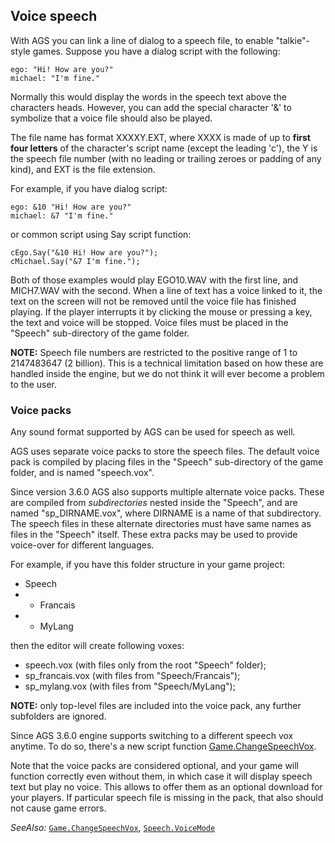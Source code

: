 ## Voice speech

With AGS you can link a line of dialog to a speech file, to enable
"talkie"- style games. Suppose you have a dialog script with the
following:

    ego: "Hi! How are you?"
    michael: "I'm fine."

Normally this would display the words in the speech text above the
characters heads. However, you can add the special character '&' to
symbolize that a voice file should also be played.

The file name has format XXXXY.EXT, where XXXX is made of up to **first
four letters** of the character's script name (except the leading 'c'),
the Y is the speech file number (with no leading or trailing zeroes or
padding of any kind), and EXT is the file extension.

For example, if you have dialog script:

    ego: &10 "Hi! How are you?"
    michael: &7 "I'm fine."

or common script using Say script function:

    cEgo.Say("&10 Hi! How are you?");
    cMichael.Say("&7 I'm fine.");

Both of those examples would play EGO10.WAV with the first line, and
MICH7.WAV with the second. When a line of text has a voice linked to it,
the text on the screen will not be removed until the voice file has
finished playing. If the player interrupts it by clicking the mouse or
pressing a key, the text and voice will be stopped. Voice files must be
placed in the "Speech" sub-directory of the game folder.

**NOTE:** Speech file numbers are restricted to the positive range of 1 to 2147483647 (2 billion). This is a technical limitation based on how these are handled inside the engine, but we do not think it will ever become a problem to the user.

### Voice packs

Any sound format supported by AGS can be used for speech as well.

AGS uses separate voice packs to store the speech files. The default voice pack is compiled by placing files in the "Speech" sub-directory of the game folder, and is named "speech.vox".

Since version 3.6.0 AGS also supports multiple alternate voice packs. These are compiled from *subdirectories* nested inside the "Speech", and are named "sp_DIRNAME.vox", where DIRNAME is a name of that subdirectory.
The speech files in these alternate directories must have same names as files in the "Speech" itself. These extra packs may be used to provide voice-over for different languages.

For example, if you have this folder structure in your game project:

* Speech
* * Francais
* * MyLang

then the editor will create following voxes:
* speech.vox (with files only from the root "Speech" folder);
* sp_francais.vox (with files from "Speech/Francais");
* sp_mylang.vox (with files from "Speech/MyLang");

**NOTE:** only top-level files are included into the voice pack, any further subfolders are ignored.

Since AGS 3.6.0 engine supports switching to a different speech vox anytime. To do so, there's a new script function [Game.ChangeSpeechVox](Game#gamechangespeechvox).

Note that the voice packs are considered optional, and your game will function correctly even without them, in which case it will display speech text but play no voice. This allows to offer them as an optional download for your players.
If particular speech file is missing in the pack, that also should not cause game errors.

*SeeAlso:* [`Game.ChangeSpeechVox`](Game#gamechangespeechvox),
[`Speech.VoiceMode`](Speech#speechvoicemode)